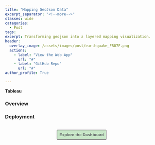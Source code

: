 ```yaml
---
title: "Mapping GeoJson Data"
excerpt_separator: "<!--more-->" 
classes: wide
categories:
  - Post
tags:
excerpt: Transforming geojson into a layered mapping visualization. 
header:
  overlay_image: /assets/images/post/earthquake_FB07F.png
  actions:
    - label: "View the Web App" 
      url: "#"
    - label: "GitHub Repo"
      url: "#"
author_profile: True 

---
```


<b>Tableau</b> 





### Overview 


### Deployment 




<br>
<div style="text-align: center"><a href="#"><button style="color:#636769; background-color:#C8E7C8; border: 2px solid gray; padding: 7px; border-radius: 3px;" type="button"
onMouseOver="this.style.color='#62BDDA'"
   onMouseOut="this.style.color='#636769'"><b>Explore the Dashboard</b></button></a></div>






  






